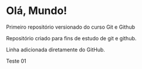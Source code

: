 # Olá, Mundo!
 Primeiro repositório versionado do curso Git e Github

Repositório criado para fins de estudo de git e github.

Linha adicionada diretamente do GitHub.

Teste 01
